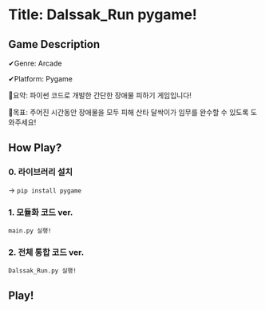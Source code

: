 # Title: Dalssak_Run pygame!
## Game Description
✔Genre: Arcade

✔Platform: Pygame

📄요약: 파이썬 코드로 개발한 간단한 장애물 피하기 게임입니다!

🎯목표: 주어진 시간동안 장애물을 모두 피해 산타 달싹이가 임무를 완수할 수 있도록 도와주세요! 
## How Play?
### 0. 라이브러리 설치 
-> `pip install pygame`
### 1. 모듈화 코드 ver.
`main.py 실행!`
### 2. 전체 통합 코드 ver.
`Dalssak_Run.py 실행!` 
## Play!
